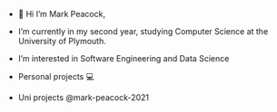 - 👋 Hi I’m Mark Peacock,

- I’m currently in my second year, studying Computer Science at the University of Plymouth.

- I’m interested in Software Engineering and Data Science

- Personal projects 💻

- Uni projects @mark-peacock-2021

